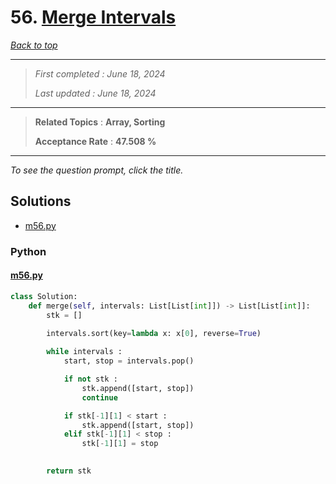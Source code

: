 # 56. [Merge Intervals](<https://leetcode.com/problems/merge-intervals>)

*[Back to top](<../README.md>)*

------

> *First completed : June 18, 2024*
>
> *Last updated : June 18, 2024*


------

> **Related Topics** : **Array, Sorting**
>
> **Acceptance Rate** : **47.508 %**


------

*To see the question prompt, click the title.*

## Solutions

- [m56.py](<../my-submissions/m56.py>)
### Python
#### [m56.py](<../my-submissions/m56.py>)
```Python
class Solution:
    def merge(self, intervals: List[List[int]]) -> List[List[int]]:
        stk = []

        intervals.sort(key=lambda x: x[0], reverse=True)
        
        while intervals :
            start, stop = intervals.pop()

            if not stk :
                stk.append([start, stop])
                continue

            if stk[-1][1] < start :
                stk.append([start, stop])
            elif stk[-1][1] < stop :
                stk[-1][1] = stop
            

        return stk
```

